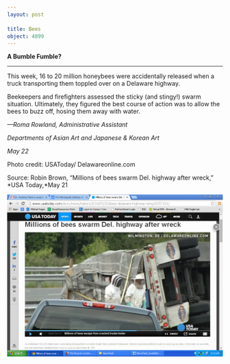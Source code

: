 ```yaml
---
layout: post

title: Bees
object: 4899
---
```

**A Bumble Fumble?**

****

This week, 16 to 20 million honeybees were accidentally released when a truck transporting them toppled over on a Delaware highway.

Beekeepers and firefighters assessed the sticky (and stingy!) swarm situation. Ultimately, they figured the best course of action was to allow the bees to buzz off, hosing them away with water. 

*—Roma Rowland, Administrative Assistant*

*Departments of Asian Art and Japanese & Korean Art*

*May 22*

Photo credit: USAToday/ Delawareonline.com

Source: Robin Brown, “Millions of bees swarm Del. highway after wreck,” *USA Today,*May 21



![](../images/14-05-22_95.98.39_bumblebeeEDIT-1.png)
